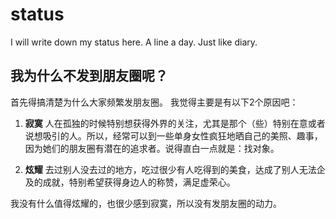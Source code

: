 # status

I will write down my status here.
A line a day. Just like diary.

## 我为什么不发到朋友圈呢？

首先得搞清楚为什么大家频繁发朋友圈。
我觉得主要是有以下2个原因吧：

1. **寂寞**
人在孤独的时候特别想获得外界的关注，尤其是那个（些）特别在意或者说想吸引的人。所以，经常可以到一些单身女性疯狂地晒自己的美照、趣事，因为她们的朋友圈有潜在的追求者。说得直白一点就是：找对象。


2. **炫耀**
去过别人没去过的地方，吃过很少有人吃得到的美食，达成了别人无法企及的成就，特别希望获得身边人的称赞，满足虚荣心。

我没有什么值得炫耀的，也很少感到寂寞，所以没有发朋友圈的动力。
